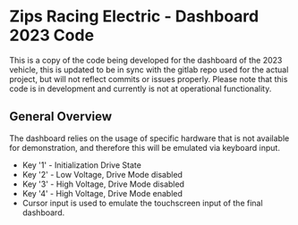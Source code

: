 # Zips Racing Electric - Dashboard 2023 Code
This is a copy of the code being developed for the dashboard of the 2023 vehicle, this is updated to be in sync with the gitlab repo used for the actual project, but will not reflect commits or issues properly. Please note that this code is in development and currently is not at operational functionality.
## General Overview
The dashboard relies on the usage of specific hardware that is not available for demonstration, and therefore this will be emulated via keyboard input.
- Key '1' - Initialization Drive State
- Key '2' - Low Voltage, Drive Mode disabled
- Key '3' - High Voltage, Drive Mode disabled
- Key '4' - High Voltage, Drive Mode enabled
- Cursor input is used to emulate the touchscreen input of the final dashboard.

